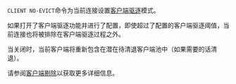 `CLIENT NO-EVICT`命令为当前连接设置[客户端驱逐](/topics/clients#client-eviction)模式。

如果打开了客户端驱逐功能并进行了配置，即使超过了配置的客户端驱逐阈值，当前连接也将被排除在客户端驱逐过程之外。

当关闭时，当前客户端将重新包含在潜在待清退客户端池中（如果需要的话清退）。

请参阅[客户端剔除](/topics/clients#client-eviction)以获取更多详细信息。
